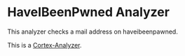 # HaveIBeenPwned Analyzer

This analyzer checks a mail address on haveibeenpawned.

This is a [Cortex-Analyzer](https://github.com/TheHive-Project/Cortex-Analyzers).

